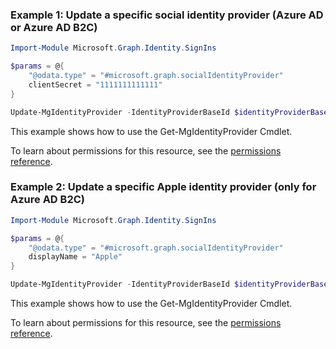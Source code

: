 ### Example 1: Update a specific <strong>social identity provider</strong> (Azure AD or Azure AD B2C)

```powershellImport-Module Microsoft.Graph.Identity.SignIns

$params = @{
	"@odata.type" = "#microsoft.graph.socialIdentityProvider"
	clientSecret = "1111111111111"
}

Update-MgIdentityProvider -IdentityProviderBaseId $identityProviderBaseId -BodyParameter $params
```
This example shows how to use the Get-MgIdentityProvider Cmdlet.
To learn about permissions for this resource, see the [permissions reference](/graph/permissions-reference).

### Example 2: Update a specific <strong>Apple identity provider</strong> (only for Azure AD B2C)

```powershellImport-Module Microsoft.Graph.Identity.SignIns

$params = @{
	"@odata.type" = "#microsoft.graph.socialIdentityProvider"
	displayName = "Apple"
}

Update-MgIdentityProvider -IdentityProviderBaseId $identityProviderBaseId -BodyParameter $params
```
This example shows how to use the Get-MgIdentityProvider Cmdlet.
To learn about permissions for this resource, see the [permissions reference](/graph/permissions-reference).

